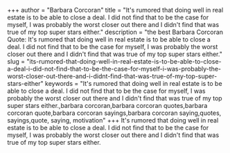+++
author = "Barbara Corcoran"
title = "It's rumored that doing well in real estate is to be able to close a deal. I did not find that to be the case for myself, I was probably the worst closer out there and I didn't find that was true of my top super stars either."
description = "the best Barbara Corcoran Quote: It's rumored that doing well in real estate is to be able to close a deal. I did not find that to be the case for myself, I was probably the worst closer out there and I didn't find that was true of my top super stars either."
slug = "its-rumored-that-doing-well-in-real-estate-is-to-be-able-to-close-a-deal-i-did-not-find-that-to-be-the-case-for-myself-i-was-probably-the-worst-closer-out-there-and-i-didnt-find-that-was-true-of-my-top-super-stars-either"
keywords = "It's rumored that doing well in real estate is to be able to close a deal. I did not find that to be the case for myself, I was probably the worst closer out there and I didn't find that was true of my top super stars either.,barbara corcoran,barbara corcoran quotes,barbara corcoran quote,barbara corcoran sayings,barbara corcoran saying,quotes, sayings,quote, saying, motivation"
+++
It's rumored that doing well in real estate is to be able to close a deal. I did not find that to be the case for myself, I was probably the worst closer out there and I didn't find that was true of my top super stars either.
